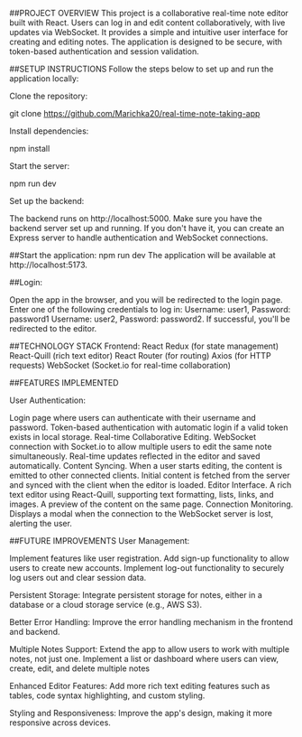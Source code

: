 ##PROJECT OVERVIEW
This project is a collaborative real-time note editor built with React. Users can log in and edit content collaboratively, with live updates via WebSocket. It provides a simple and intuitive user interface for creating and editing notes. The application is designed to be secure, with token-based authentication and session validation.

##SETUP INSTRUCTIONS
Follow the steps below to set up and run the application locally:

Clone the repository:

git clone https://github.com/Marichka20/real-time-note-taking-app

Install dependencies:

npm install

Start the server:

npm run dev

Set up the backend:

The backend runs on http://localhost:5000. Make sure you have the backend server set up and running.
If you don't have it, you can create an Express server to handle authentication and WebSocket connections.

##Start the application:
npm run dev
The application will be available at http://localhost:5173.

##Login:

Open the app in the browser, and you will be redirected to the login page. Enter one of the following credentials to log in:
Username: user1, Password: password1
Username: user2, Password: password2.
If successful, you'll be redirected to the editor.

##TECHNOLOGY STACK
Frontend:
React
Redux (for state management)
React-Quill (rich text editor)
React Router (for routing)
Axios (for HTTP requests)
WebSocket (Socket.io for real-time collaboration)

##FEATURES IMPLEMENTED

User Authentication:

Login page where users can authenticate with their username and password.
Token-based authentication with automatic login if a valid token exists in local storage.
Real-time Collaborative Editing.
WebSocket connection with Socket.io to allow multiple users to edit the same note simultaneously.
Real-time updates reflected in the editor and saved automatically.
Content Syncing.
When a user starts editing, the content is emitted to other connected clients.
Initial content is fetched from the server and synced with the client when the editor is loaded.
Editor Interface.
A rich text editor using React-Quill, supporting text formatting, lists, links, and images.
A preview of the content on the same page.
Connection Monitoring.
Displays a modal when the connection to the WebSocket server is lost, alerting the user.

##FUTURE IMPROVEMENTS
User Management:

Implement features like user registration.
Add sign-up functionality to allow users to create new accounts.
Implement log-out functionality to securely log users out and clear session data.

Persistent Storage:
Integrate persistent storage for notes, either in a database or a cloud storage service (e.g., AWS S3).

Better Error Handling:
Improve the error handling mechanism in the frontend and backend.

Multiple Notes Support:
Extend the app to allow users to work with multiple notes, not just one.
Implement a list or dashboard where users can view, create, edit, and delete multiple notes

Enhanced Editor Features:
Add more rich text editing features such as tables, code syntax highlighting, and custom styling.

Styling and Responsiveness:
Improve the app's design, making it more responsive across devices.
